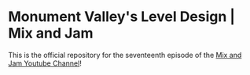 # Monument Valley's Level Design | Mix and Jam

This is the official repository for the seventeenth episode of the [Mix and Jam Youtube Channel](https://www.youtube.com/c/MixAndJam)!
